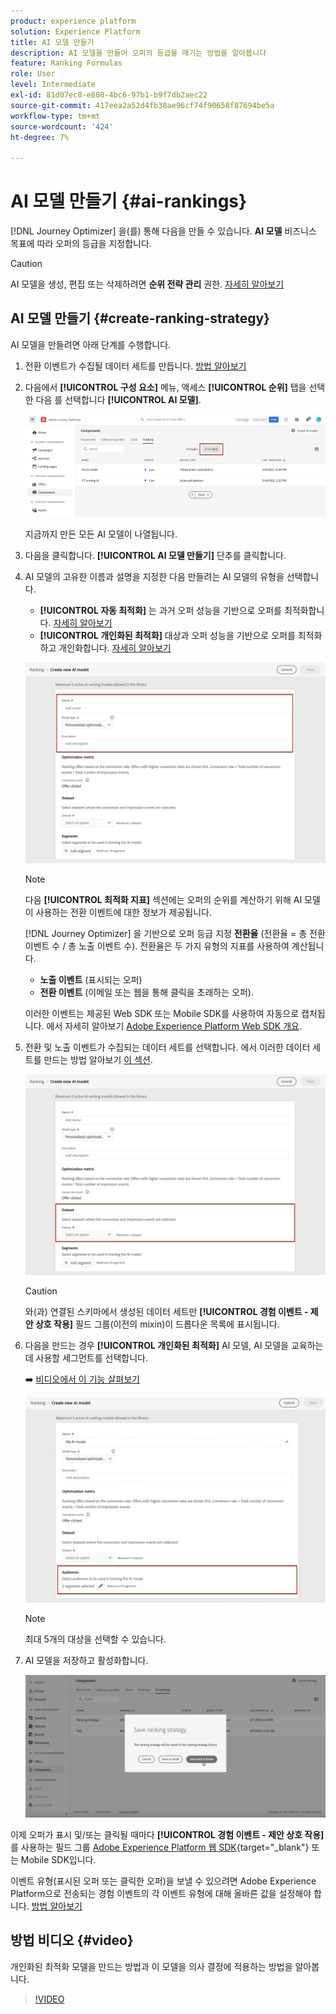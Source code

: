```yaml
---
product: experience platform
solution: Experience Platform
title: AI 모델 만들기
description: AI 모델을 만들어 오퍼의 등급을 매기는 방법을 알아봅니다
feature: Ranking Formulas
role: User
level: Intermediate
exl-id: 81d07ec8-e808-4bc6-97b1-b9f7db2aec22
source-git-commit: 417eea2a52d4fb38ae96cf74f90658f87694be5a
workflow-type: tm+mt
source-wordcount: '424'
ht-degree: 7%

---
```


# AI 모델 만들기 {#ai-rankings}

[!DNL Journey Optimizer] 을(를) 통해 다음을 만들 수 있습니다. **AI 모델** 비즈니스 목표에 따라 오퍼의 등급을 지정합니다.

>[!CAUTION]
>
>AI 모델을 생성, 편집 또는 삭제하려면 **순위 전략 관리** 권한. [자세히 알아보기](../../administration/high-low-permissions.md#manage-ranking-strategies)

## AI 모델 만들기 {#create-ranking-strategy}

AI 모델을 만들려면 아래 단계를 수행합니다.

1. 전환 이벤트가 수집될 데이터 세트를 만듭니다. [방법 알아보기](../data-collection/create-dataset.md)

1. 다음에서 **[!UICONTROL 구성 요소]** 메뉴, 액세스 **[!UICONTROL 순위]** 탭을 선택한 다음 를 선택합니다 **[!UICONTROL AI 모델]**.

   ![](../assets/ai-ranking-list.png)

   지금까지 만든 모든 AI 모델이 나열됩니다.

1. 다음을 클릭합니다. **[!UICONTROL AI 모델 만들기]** 단추를 클릭합니다.

1. AI 모델의 고유한 이름과 설명을 지정한 다음 만들려는 AI 모델의 유형을 선택합니다.

   * **[!UICONTROL 자동 최적화]** 는 과거 오퍼 성능을 기반으로 오퍼를 최적화합니다. [자세히 알아보기](auto-optimization-model.md)
   * **[!UICONTROL 개인화된 최적화]** 대상과 오퍼 성능을 기반으로 오퍼를 최적화하고 개인화합니다. [자세히 알아보기](personalized-optimization-model.md)

   ![](../assets/ai-ranking-fields.png)

   >[!NOTE]
   >
   >다음 **[!UICONTROL 최적화 지표]** 섹션에는 오퍼의 순위를 계산하기 위해 AI 모델이 사용하는 전환 이벤트에 대한 정보가 제공됩니다.
   >
   >[!DNL Journey Optimizer] 을 기반으로 오퍼 등급 지정 **전환율** (전환율 = 총 전환 이벤트 수 / 총 노출 이벤트 수). 전환율은 두 가지 유형의 지표를 사용하여 계산됩니다.
   >* **노출 이벤트** (표시되는 오퍼)
   >* **전환 이벤트** (이메일 또는 웹을 통해 클릭을 초래하는 오퍼).
   >
   >이러한 이벤트는 제공된 Web SDK 또는 Mobile SDK를 사용하여 자동으로 캡처됩니다. 에서 자세히 알아보기 [Adobe Experience Platform Web SDK 개요](https://experienceleague.adobe.com/docs/experience-platform/edge/home.html?lang=ko-KR).

1. 전환 및 노출 이벤트가 수집되는 데이터 세트를 선택합니다. 에서 이러한 데이터 세트를 만드는 방법 알아보기 [이 섹션](../data-collection/create-dataset.md). <!--This dataset needs to be associated with a schema that must have the **[!UICONTROL Proposition Interactions]** field group (previously known as mixin) associated with it.-->

   ![](../assets/ai-ranking-dataset-id.png)

   >[!CAUTION]
   >
   >와(과) 연결된 스키마에서 생성된 데이터 세트만 **[!UICONTROL 경험 이벤트 - 제안 상호 작용]** 필드 그룹(이전의 mixin)이 드롭다운 목록에 표시됩니다.

1. 다음을 만드는 경우 **[!UICONTROL 개인화된 최적화]** AI 모델, AI 모델을 교육하는 데 사용할 세그먼트를 선택합니다.

   ➡️ [비디오에서 이 기능 살펴보기](#video)

   ![](../assets/ai-ranking-segments.png)

   >[!NOTE]
   >
   >최대 5개의 대상을 선택할 수 있습니다.

1. AI 모델을 저장하고 활성화합니다.

   ![](../assets/ai-ranking-save-activate.png)

<!--At this point, you must have:

* created the AI model,
* defined which type of event you want to capture - offer displayed (impression) and/or offer clicked (conversion),
* and in which dataset you want to collect the event data.-->

이제 오퍼가 표시 및/또는 클릭될 때마다 **[!UICONTROL 경험 이벤트 - 제안 상호 작용]** 를 사용하는 필드 그룹 [Adobe Experience Platform 웹 SDK](https://experienceleague.adobe.com/docs/experience-platform/edge/web-sdk-faq.html#what-is-adobe-experience-platform-web-sdk%3F){target="_blank"} 또는 Mobile SDK입니다.

이벤트 유형(표시된 오퍼 또는 클릭한 오퍼)을 보낼 수 있으려면 Adobe Experience Platform으로 전송되는 경험 이벤트의 각 이벤트 유형에 대해 올바른 값을 설정해야 합니다. [방법 알아보기](../data-collection/schema-requirement.md)

## 방법 비디오 {#video}

개인화된 최적화 모델을 만드는 방법과 이 모델을 의사 결정에 적용하는 방법을 알아봅니다.

>[!VIDEO](https://video.tv.adobe.com/v/3419954?quality=12)
